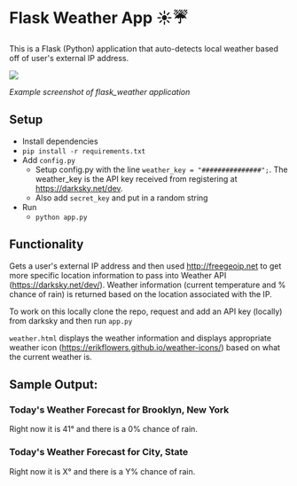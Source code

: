 # Flask Weather App ☀️☔️

This is a Flask (Python) application that auto-detects local weather based off of user's external IP address.

<img src="https://raw.githubusercontent.com/M0nica/flask_weather/master/static/nyc_weather_screenshot.png">

_Example screenshot of flask_weather application_

## Setup

- Install dependencies
- `pip install -r requirements.txt`
- Add `config.py`
  - Setup config.py with the line `weather_key = "###############";`. The weather_key is the API key received from registering at https://darksky.net/dev.
  - Also add `secret_key` and put in a random string
- Run
  - `python app.py`

## Functionality

Gets a user's external IP address and then used http://freegeoip.net to get more specific location information to pass into Weather API (https://darksky.net/dev/). Weather information (current temperature and % chance of rain) is returned based on the location associated with the IP.

To work on this locally clone the repo, request and add an API key (locally) from darksky and then run `app.py`

`weather.html` displays the weather information and displays appropriate weather icon (https://erikflowers.github.io/weather-icons/) based on what the current weather is.

## Sample Output:

### Today's Weather Forecast for Brooklyn, New York

Right now it is 41° and there is a 0% chance of rain.

### Today's Weather Forecast for City, State

Right now it is X° and there is a Y% chance of rain.
